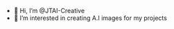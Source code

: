 - 👋 Hi, I’m @JTAI-Creative
- 👀 I’m interested in creating A.I images for my projects


<!---
JTAI-Creative/JTAI-Creative is a ✨ special ✨ repository because its `README.md` (this file) appears on your GitHub profile.
You can click the Preview link to take a look at your changes.
--->
